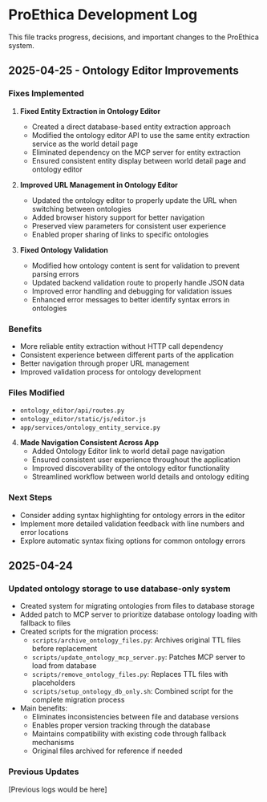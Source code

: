 # ProEthica Development Log

This file tracks progress, decisions, and important changes to the ProEthica system.


## 2025-04-25 - Ontology Editor Improvements

### Fixes Implemented

1. **Fixed Entity Extraction in Ontology Editor**
   - Created a direct database-based entity extraction approach
   - Modified the ontology editor API to use the same entity extraction service as the world detail page
   - Eliminated dependency on the MCP server for entity extraction
   - Ensured consistent entity display between world detail page and ontology editor

2. **Improved URL Management in Ontology Editor**
   - Updated the ontology editor to properly update the URL when switching between ontologies
   - Added browser history support for better navigation
   - Preserved view parameters for consistent user experience
   - Enabled proper sharing of links to specific ontologies

3. **Fixed Ontology Validation**
   - Modified how ontology content is sent for validation to prevent parsing errors
   - Updated backend validation route to properly handle JSON data
   - Improved error handling and debugging for validation issues
   - Enhanced error messages to better identify syntax errors in ontologies

### Benefits

- More reliable entity extraction without HTTP call dependency
- Consistent experience between different parts of the application
- Better navigation through proper URL management
- Improved validation process for ontology development

### Files Modified

- `ontology_editor/api/routes.py`
- `ontology_editor/static/js/editor.js`
- `app/services/ontology_entity_service.py`


4. **Made Navigation Consistent Across App**
   - Added Ontology Editor link to world detail page navigation
   - Ensured consistent user experience throughout the application
   - Improved discoverability of the ontology editor functionality
   - Streamlined workflow between world details and ontology editing

### Next Steps

- Consider adding syntax highlighting for ontology errors in the editor
- Implement more detailed validation feedback with line numbers and error locations
- Explore automatic syntax fixing options for common ontology errors
## 2025-04-24

### Updated ontology storage to use database-only system

- Created system for migrating ontologies from files to database storage
- Added patch to MCP server to prioritize database ontology loading with fallback to files
- Created scripts for the migration process:
  - `scripts/archive_ontology_files.py`: Archives original TTL files before replacement
  - `scripts/update_ontology_mcp_server.py`: Patches MCP server to load from database
  - `scripts/remove_ontology_files.py`: Replaces TTL files with placeholders
  - `scripts/setup_ontology_db_only.sh`: Combined script for the complete migration process
- Main benefits:
  - Eliminates inconsistencies between file and database versions
  - Enables proper version tracking through the database
  - Maintains compatibility with existing code through fallback mechanisms
  - Original files archived for reference if needed

### Previous Updates

[Previous logs would be here]
